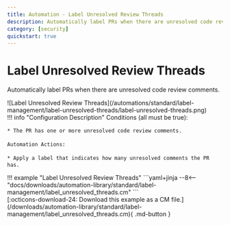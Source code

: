 ```yaml
---
title: Automation - Label Unresolved Review Threads
description: Automatically label PRs when there are unresolved code review comments.
category: [security]
quickstart: true
---
```

# Label Unresolved Review Threads
Automatically label PRs when there are unresolved code review comments.

<div class="automationImage" markdown="1">
![Label Unresolved Review Threads](/automations/standard/label-management/label-unresolved-threads/label-unresolved-threads.png)
</div>
<div class="automationDescription" markdown="1">
!!! info "Configuration Description"
    Conditions (all must be true):

    * The PR has one or more unresolved code review comments.

    Automation Actions:

    * Apply a label that indicates how many unresolved comments the PR has.

</div>
<div class="automationExample" markdown="1">
!!! example "Label Unresolved Review Threads"
    ```yaml+jinja
    --8<-- "docs/downloads/automation-library/standard/label-management/label_unresolved_threads.cm"
    ```
    <div class="result" markdown>
      <span>
      [:octicons-download-24: Download this example as a CM file.](/downloads/automation-library/standard/label-management/label_unresolved_threads.cm){ .md-button }
      </span>
    </div>
</div>
